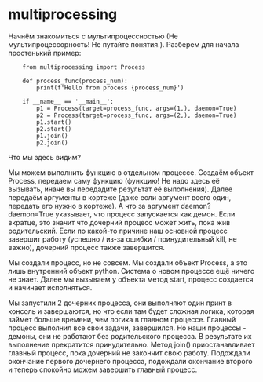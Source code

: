 # multiprocessing

Начнём знакомиться с мультипроцессностью (Не мультипроцессорность! Не путайте понятия.).
Разберем для начала простенький пример:

```commandline
    from multiprocessing import Process
    
    def process_func(process_num):
        print(f'Hello from process {process_num}')
    
    if __name__ == '__main__':
        p1 = Process(target=process_func, args=(1,), daemon=True)
        p2 = Process(target=process_func, args=(2,), daemon=True)
        p1.start()
        p2.start()
        p1.join()
        p2.join()
```

Что мы здесь видим? 

Мы можем выполнить функцию в отдельном процессе. Создаём объект Process, передаем саму функцию (функцию! Не надо здесь её вызывать, иначе вы передадите результат её выполнения).
Далее передаём аргументы в кортеже (даже если аргумент всего один, передать его нужно в кортеже).
А что за аргумент daemon? daemon=True указывает, что процесс запускается как демон. 
Если вкратце, это значит что дочерний процесс может жить, пока жив родительский. 
Если по какой-то причине наш основной процесс завершит работу (успешно / из-за ошибки / принудительный kill, не важно), дочерний процесс также завершится.

Мы создали процесс, но не совсем. Мы создали объект Process, а это лишь внутренний объект python.
Система о новом процессе ещё ничего не знает. Далее мы вызываем у объекта метод start, процесс создается и начинает исполняться.

Мы запустили 2 дочерних процесса, они выполняют один принт в консоль и завершаются, но что если там будет сложная логика, которая займет больше времени, чем логика в главном процессе.
Главный процесс выполнил все свои задачи, завершился. Но наши процессы - демоны, они не работают без родительского процесса.
В результате их выполнение прекратится принудительно. Метод join() приостанавливает главный процесс, пока дочерний не закончит свою работу.
Подождали окончание первого дочернего процесса, подождали окончание второго и теперь спокойно можем завершить главный процесс.